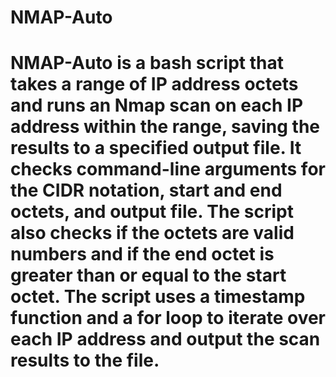 # NMAP-Auto

# NMAP-Auto is a bash script that takes a range of IP address octets and runs an Nmap scan on each IP address within the range, saving the results to a specified output file. It checks command-line arguments for the CIDR notation, start and end octets, and output file. The script also checks if the octets are valid numbers and if the end octet is greater than or equal to the start octet. The script uses a timestamp function and a for loop to iterate over each IP address and output the scan results to the file.
